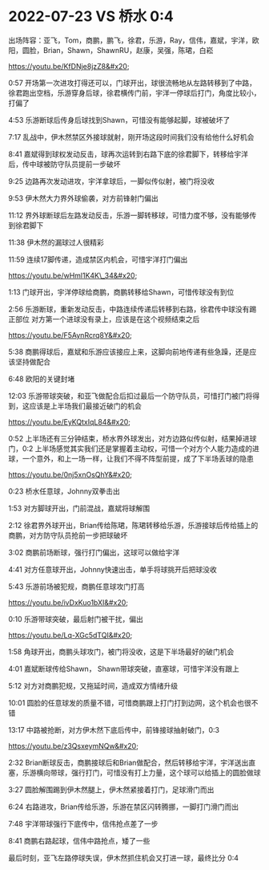 # 2022-07-23 VS 桥水 0:4

出场阵容：亚飞，Tom，商鹏，鹏飞，徐君，乐游，Ray，信伟，嘉斌，宇洋，欧阳，圆脸，Brian，Shawn，ShawnRU，赵康，吴强，陈珺，白崧

https://youtu.be/KfDNje8jzZ8&#x20;

0:57 开场第一次进攻打得还可以，门球开出，球很流畅地从左路转移到了中路，徐君跑出空档，乐游穿身后球，徐君横传门前，宇洋一停球后打门，角度比较小，打偏了&#x20;

4:53 乐游断球后传身后球找到Shawn，可惜没有能够起脚，球被破坏了&#x20;

7:17 乱战中，伊木然禁区外接球就射，刚开场这段时间我们没有给他什么好机会&#x20;

8:41 嘉斌得到球权发动反击，球再次运转到右路下底的徐君脚下，转移给宇洋后，传中球被防守队员提前一步破坏&#x20;

9:25 边路再次发动进攻，宇洋拿球后，一脚似传似射，被门将没收&#x20;

9:53 伊木然大力界外球偷袭，对方前锋射门偏出&#x20;

11:12 界外球断球后左路发动反击，乐游一脚转移球，可惜力度不够，没有能够传到徐君脚下&#x20;

11:38 伊木然的漏球过人很精彩&#x20;

11:59 连续17脚传递，造成禁区内机会，可惜宇洋打门偏出

https://youtu.be/wHml1K4K\_34&#x20;

1:13 门球开出，宇洋停球给商鹏，商鹏转移给Shawn，可惜传球没有到位&#x20;

2:56 乐游断球，重新发动反击，中路连续传递后转移到右路，徐君传中球没有踢正部位 对方第一个进球没有录上，应该是在这个视频结束之后

https://youtu.be/F5AynRcrq8Y&#x20;

5:38 商鹏得球后，嘉斌和乐游应该接应上来，这脚向前地传递有些急躁，还是应该坚持做配合&#x20;

6:48 欧阳的关键封堵&#x20;

12:03 乐游带球突破，和亚飞做配合后扣过最后一个防守队员，可惜打门被门将得到，这应该是上半场我们最接近破门的机会

https://youtu.be/EyKQtxIqL84&#x20;

0:52 上半场还有三分钟结束，桥水界外球发出，对方边路似传似射，结果掉进球门，0:2 上半场感觉其实我们还是掌握着主动权，可惜一个对方个人能力造成的进球，一个意外，和上一场一样，让我们不得不阵型前提，成了下半场丢球的隐患

https://youtu.be/0nj5xnOsQhY&#x20;

0:23 桥水任意球，Johnny双拳击出&#x20;

1:53 对方脚球开出，门前混战，嘉斌将球解围&#x20;

2:12 徐君界外球开出，Brian传给陈珺，陈珺转移给乐游，乐游接球后传给插上的商鹏，对方防守队员抢前一步把球破坏&#x20;

3:02 商鹏前场断球，强行打门偏出，这球可以做给宇洋&#x20;

4:41 对方任意球开出，Johnny快速出击，单手将球挑开后把球没收&#x20;

5:43 乐游前场被犯规，商鹏任意球攻门打高

https://youtu.be/ivDxKuo1bXI&#x20;

0:10 乐游带球突破，最后射门被干扰，偏出

https://youtu.be/Lq-XGc5dTQI&#x20;

1:58 角球开出，商鹏头球攻门，被门将没收，这是下半场最好的破门机会&#x20;

4:01 嘉斌断球传给Shawn， Shawn带球突破，直塞球，可惜宇洋没有跟上&#x20;

5:12 对方对商鹏犯规，又拖延时间，造成双方情绪升级&#x20;

10:01 圆脸的任意球发的质量不错，可惜商鹏跟上打门打到边网，这个机会也很不错&#x20;

13:17 中路被抢断，对方伊木然下底后传中，前锋接球抽射破门，0:3

https://youtu.be/z3QsxeymNQw&#x20;

2:32 Brian断球反击，商鹏接球后和Brian做配合，然后转移给宇洋，宇洋送出直塞，乐游横向带球，强行打门，可惜没有打上力量，这个球可以给插上的圆脸做球&#x20;

3:27 圆脸解围踢到伊木然腿上，伊木然紧接着打门，足球滑门而出&#x20;

6:24 右路进攻，Brian传给乐游，乐游在禁区闪转腾挪，一脚打门滑门而出&#x20;

7:48 宇洋带球强行下底传中，信伟抢点差了一步&#x20;

8:41 商鹏右路起球，信伟中路抢点，矮了一些&#x20;

最后时刻，亚飞左路停球失误，伊木然抓住机会又打进一球，最终比分 0:4
